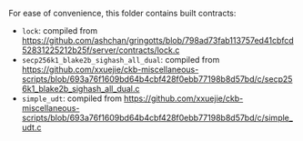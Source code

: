 For ease of convenience, this folder contains built contracts:

* `lock`: compiled from https://github.com/ashchan/gringotts/blob/798ad73fab113757ed41cbfcd52831225212b25f/server/contracts/lock.c
* `secp256k1_blake2b_sighash_all_dual`: compiled from https://github.com/xxuejie/ckb-miscellaneous-scripts/blob/693a76f1609bd64b4cbf428f0ebb77198b8d57bd/c/secp256k1_blake2b_sighash_all_dual.c
* `simple_udt`: compiled from https://github.com/xxuejie/ckb-miscellaneous-scripts/blob/693a76f1609bd64b4cbf428f0ebb77198b8d57bd/c/simple_udt.c
